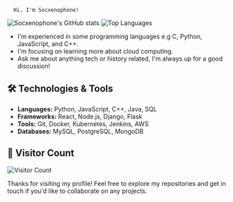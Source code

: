      Hi, I'm Socxenophone! 


![Socxenophone's GitHub stats](https://github-readme-stats.vercel.app/api?username=Socxenophone&show_icons=true&theme=radical)
![Top Languages](https://github-readme-stats.vercel.app/api/top-langs/?username=Socxenophone&layout=compact&theme=radical)
- I'm experienced in some programming languages e.g C, Python, JavaScript, and C++.
-  I'm focusing on learning more about cloud computing.
  - Ask me about anything tech or history related, I'm always up for a good discussion!

## 🛠️ Technologies & Tools

- **Languages:** Python, JavaScript, C++, Java, SQL
- **Frameworks:** React, Node.js, Django, Flask
- **Tools:** Git, Docker, Kubernetes, Jenkins, AWS
- **Databases:** MySQL, PostgreSQL, MongoDB





  

## 👀 Visitor Count

![Visitor Count](https://visitor-badge.glitch.me/badge?page_id=Socxenophone.Socxenophone)

Thanks for visiting my profile! Feel free to explore my repositories and get in touch if you'd like to collaborate on any projects.
